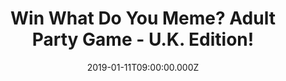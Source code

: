 ---
campaign-uuid: "c-9cb77dc0-0599-4c75-9301-ad6528c9111d"
type: "Competition"
category: "Entertainment"
date: "2019-01-11T09:00:00.000Z"
end-date: "2019-02-11T23:59:00.000Z"
disable-form: false
is_promoted: false
has_entry_page: true
title: "Win What Do You Meme? Adult Party Game - U.K. Edition!"
competition-description: "<p>Want to have the Party Card Game everybody’s talking\
  \ about? We have a copy and this one is for YOU! We are giving away the hilarious\
  \ What Do You Meme? Adult Party Game U.K Edition, the game for friends for the social\
  \ media generation, for you to have a BLAST!</p>\r\n<p>Click below for a chance\
  \ to win!</p>"
hero-header: "Win What Do You Meme? Adult Party Game - U.K. Edition!"
terms-confirmation: "N/A"
banner-img: "https://assets.expresslyapp.com/asset-d8c00896-1b0e-4cbb-96c5-75b9a351c607.jpg"
logo-left-href: "aaa.nme.com"
logo-left-image: "https://assets.expresslyapp.com/asset-fa07dd55-6f59-4ee2-b734-467e67bafaa7.jpg"
logo-left-title: "NME AAA"
bg-image-hero: "https://assets.expresslyapp.com/asset-e0f949b8-33a1-4856-a083-3615009cd0e4.jpg"
bg-image-first: "https://assets.expresslyapp.com/asset-0aec9b9c-1332-45e4-a686-081f6e6216e5.jpg"
section1-content: "<p>Think you've got what it takes to out-meme your friends IRL?\
  \ Compete to create the funniest meme by pairing caption cards with the photo card\
  \ in play!</p>\r\n<p>A rotating judge picks the best combination each round. Play\
  \ until you're hungry, at which Point stop playing and order a pizza. The rules\
  \ are simple: each round, a rotating judge plays a photo card and everyone else\
  \ plays a caption card to complete the meme. The judge decides the funniest pairing,\
  \ and whoever played the winning caption card wins the round. Lather, rinse, Repeat.</p>\r\
  \n<p>Enter the form below for a chance to win the hilarious and funny What Do You\
  \ Meme? Adult Party Game U.K Edition now! Good luck!</p>"
entry-title: "Win What Do You Meme? Adult Party Game - U.K. Edition!"
entry-content: "Enter the draw to win What Do You Meme? Adult Party Game - U.K. Edition\r\
  \n by completing the form below before 23:59 on 11th of February 2019."
has-winner: false
prize-description: "What Do You Meme? Adult Party Game - U.K. Edition"
special-conditions: "Multiple entries are allowed up to one every day\r\nThis competition\
  \ is also available on: http://club.expressly.io/competitons/\r\nwhat-do-you-meme-adult-party-game"
country-restrictions:
- "GB"
---